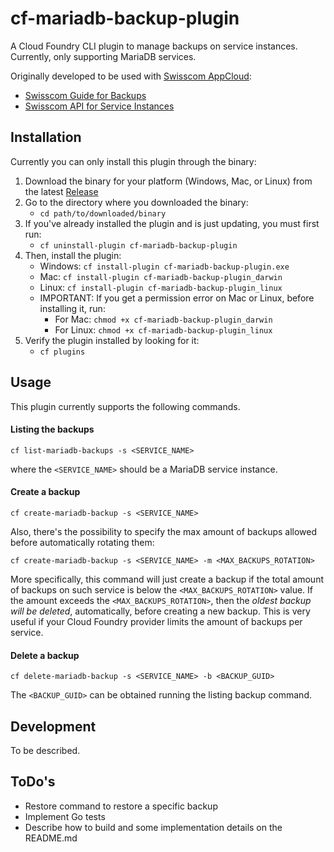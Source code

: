 # cf-mariadb-backup-plugin

A Cloud Foundry CLI plugin to manage backups on service instances. Currently, only supporting MariaDB services.

Originally developed to be used with [Swisscom AppCloud](http://developer.swisscom.com):
* [Swisscom Guide for Backups](https://docs.developer.swisscom.com/devguide-sc/services/backups.html)
* [Swisscom API for Service Instances](https://api.lyra-836.appcloud.swisscom.com/api-doc/#/Service_Instances)

## Installation

Currently you can only install this plugin through the binary:

1. Download the binary for your platform (Windows, Mac, or Linux) from the latest [Release](https://github.com/gsmachado/cf-mariadb-backup-plugin/releases)
2. Go to the directory where you downloaded the binary:
	* `cd path/to/downloaded/binary`
3. If you've already installed the plugin and is just updating, you must first run:
	* `cf uninstall-plugin cf-mariadb-backup-plugin`
4. Then, install the plugin:
	* Windows: `cf install-plugin cf-mariadb-backup-plugin.exe`
	* Mac: `cf install-plugin cf-mariadb-backup-plugin_darwin`
	* Linux: `cf install-plugin cf-mariadb-backup-plugin_linux`
	* IMPORTANT: If you get a permission error on Mac or Linux, before installing it, run:
		* For Mac: `chmod +x cf-mariadb-backup-plugin_darwin`
		* For Linux: `chmod +x cf-mariadb-backup-plugin_linux`
5. Verify the plugin installed by looking for it:
	* `cf plugins`

## Usage

This plugin currently supports the following commands.

#### Listing the backups

```
cf list-mariadb-backups -s <SERVICE_NAME>
```

where the `<SERVICE_NAME>` should be a MariaDB service instance.

#### Create a backup

```
cf create-mariadb-backup -s <SERVICE_NAME>
```

Also, there's the possibility to specify the max amount of backups allowed before automatically rotating them:

```
cf create-mariadb-backup -s <SERVICE_NAME> -m <MAX_BACKUPS_ROTATION>
```

More specifically, this command will just create a backup if the total amount of backups on such service is below the `<MAX_BACKUPS_ROTATION>` value. If the amount exceeds the `<MAX_BACKUPS_ROTATION>`, then the *oldest backup will be deleted*, automatically, before creating a new backup. This is very useful if your Cloud Foundry provider limits the amount of backups per service.

#### Delete a backup

```
cf delete-mariadb-backup -s <SERVICE_NAME> -b <BACKUP_GUID>
```

The `<BACKUP_GUID>` can be obtained running the listing backup command.

## Development

To be described.

## ToDo's

* Restore command to restore a specific backup
* Implement Go tests
* Describe how to build and some implementation details on the README.md